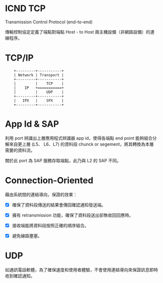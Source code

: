 # ICND TCP
Transmission Control Protocol (end-to-end)

傳輸控制協定定義了端點對端點 Host - to Host 兩主機設備（非網路設備）的連線程序。


# TCP/IP

        +---------+-----------+
        | Network | Transport |
        +---------+-----------+
        |         |    TCP    |
        |    IP   +===========+
        |         |    UDP    |
        +---------+-----------+
        |   IPX   |    SPX    |
        +---------+-----------+

# App Id & SAP

利用 port 辨識出上層應用程式辨識器 app id，使得各端點 end point 能夠組合分解來自更上層 (L5、 L6、L7) 的資料段 chunck or segement，將其轉換為本層需要的資料流。

關於此 port 為 SAP 服務存取端點，此乃與 L2 的 SAP 不同。

# Connection-Oriented

藉由系統間的連結導向，保證的效果：

- [x] 確保了資料段傳送的結果會傳回確認通知發送端。

- [x] 擁有 retransmission 功能，確保了資料段送出卻無收回回應時。

- [x] 接收端能將資料段按照正確的順序組合。

- [x] 避免線路壅塞。

# UDP

如通訊電話軟體，為了確保速度和使用者體驗，不會使用連結導向來保證訊息即時收到確認通知。

